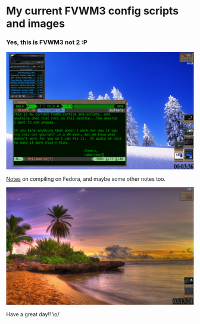 # My current FVWM3 config scripts and images
### Yes, this is FVWM3 not 2 :P

![Screenshot1](./Pixmap/ss2.png)

[Notes](./dev/Notes.md) on compiling on Fedora, and maybe some other notes too.

![Screenshot2](./Pixmap/ss3.png)

Have a great day!! \o/

